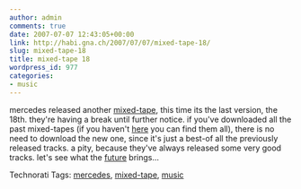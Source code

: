 ```yaml
---
author: admin
comments: true
date: 2007-07-07 12:43:05+00:00
link: http://habi.gna.ch/2007/07/07/mixed-tape-18/
slug: mixed-tape-18
title: mixed-tape 18
wordpress_id: 977
categories:
- music
---
```


mercedes released another [mixed-tape](http://www.mixed-tape.com), this time its the last version, the 18th. they're having a break until further notice. if you've downloaded all the past mixed-tapes (if you haven't [here](http://broadcast.sexy-admin.de/) you can find them all), there is no need to download the new one, since it's just a best-of all the previously released tracks.
a pity, because they've always released some very good tracks. let's see what the [future](http://www.mixed-tape.com/forum/) brings...


Technorati Tags: [mercedes](http://www.technorati.com/tag/mercedes), [mixed-tape](http://www.technorati.com/tag/mixed-tape), [music](http://www.technorati.com/tag/music)
